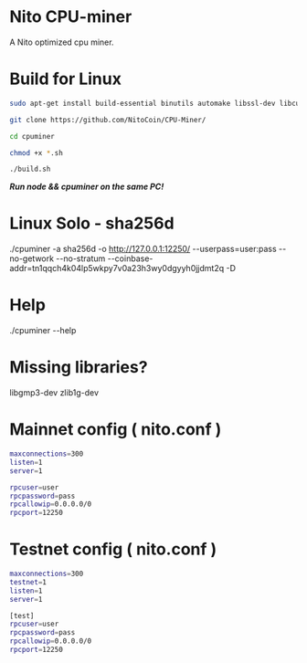 # Nito CPU-miner
A Nito optimized cpu miner.

# Build for Linux
```bash
sudo apt-get install build-essential binutils automake libssl-dev libcurl4-openssl-dev lib32z1-dev libjansson-dev libgmp-dev git

git clone https://github.com/NitoCoin/CPU-Miner/

cd cpuminer

chmod +x *.sh

./build.sh
```


***Run node && cpuminer on the same PC!***

# Linux Solo - sha256d
./cpuminer -a sha256d -o http://127.0.0.1:12250/ --userpass=user:pass --no-getwork --no-stratum --coinbase-addr=tn1qqch4k04lp5wkpy7v0a23h3wy0dgyyh0jjdmt2q -D


# Help
./cpuminer --help

# Missing libraries?
libgmp3-dev zlib1g-dev

# Mainnet config ( nito.conf )
```bash
maxconnections=300
listen=1
server=1

rpcuser=user
rpcpassword=pass
rpcallowip=0.0.0.0/0
rpcport=12250
```
# Testnet config ( nito.conf )
```bash
maxconnections=300
testnet=1
listen=1
server=1

[test]
rpcuser=user
rpcpassword=pass
rpcallowip=0.0.0.0/0
rpcport=12250
```
